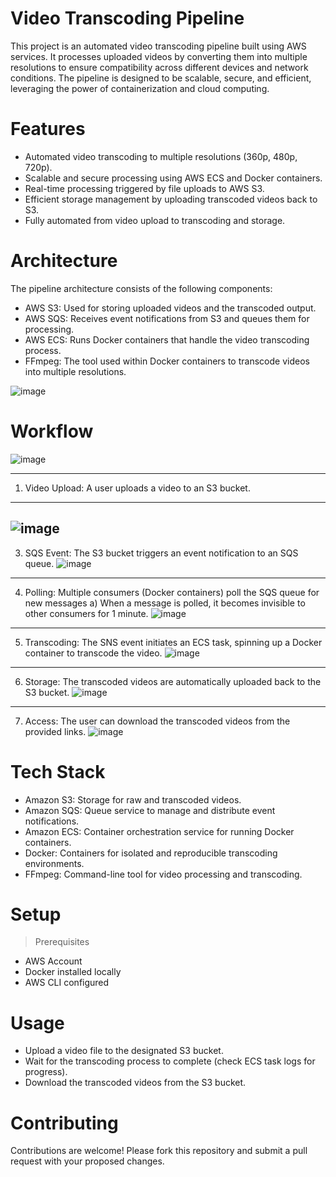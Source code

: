 
# Video Transcoding Pipeline
This project is an automated video transcoding pipeline built using AWS services. It processes uploaded videos by converting them into multiple resolutions to ensure compatibility across different devices and network conditions. The pipeline is designed to be scalable, secure, and efficient, leveraging the power of containerization and cloud computing.

# Features
* Automated video transcoding to multiple resolutions (360p, 480p, 720p).
* Scalable and secure processing using AWS ECS and Docker containers.
* Real-time processing triggered by file uploads to AWS S3.
* Efficient storage management by uploading transcoded videos back to S3.
* Fully automated from video upload to transcoding and storage.

# Architecture
The pipeline architecture consists of the following components:

* AWS S3: Used for storing uploaded videos and the transcoded output.
* AWS SQS: Receives event notifications from S3 and queues them for processing.
* AWS ECS: Runs Docker containers that handle the video transcoding process.
* FFmpeg: The tool used within Docker containers to transcode videos into multiple resolutions.

![image](https://github.com/user-attachments/assets/65c2ae74-b140-413c-b15b-660935b80865)



# Workflow
![image](https://github.com/user-attachments/assets/a5b89587-49a4-4926-b4f7-ac65d5336c98)

---

1. Video Upload: A user uploads a video to an S3 bucket.
---
   ![image](https://github.com/user-attachments/assets/2e4a239f-9bb3-4c11-8959-39e042aec1e7)
---
3. SQS Event: The S3 bucket triggers an event notification to an SQS queue.
   ![image](https://github.com/user-attachments/assets/f621ffa7-63f3-47ae-852a-772b02f0d475)
---       
4. Polling: Multiple consumers (Docker containers) poll the SQS queue for new messages
    a) When a message is polled, it becomes invisible to other consumers for 1 minute.
        ![image](https://github.com/user-attachments/assets/aad0bea9-da24-4e4f-9a09-cc582a7eef77)
---    
5. Transcoding: The SNS event initiates an ECS task, spinning up a Docker container to transcode the video.
   ![image](https://github.com/user-attachments/assets/beea05be-5ac8-4610-a40c-3c1ad2abbf92)
---        
6. Storage: The transcoded videos are automatically uploaded back to the S3 bucket.
   ![image](https://github.com/user-attachments/assets/6f23367e-9ac7-4b5e-a1e0-c3cce40cec15)
---
7. Access: The user can download the transcoded videos from the provided links.
   ![image](https://github.com/user-attachments/assets/05f165ab-d6ad-4c85-a9e1-96ebd57b6c3d)

# Tech Stack
* Amazon S3: Storage for raw and transcoded videos.
* Amazon SQS: Queue service to manage and distribute event notifications.
* Amazon ECS: Container orchestration service for running Docker containers.
* Docker: Containers for isolated and reproducible transcoding environments.
* FFmpeg: Command-line tool for video processing and transcoding.

# Setup
> Prerequisites
* AWS Account
* Docker installed locally
* AWS CLI configured


# Usage
* Upload a video file to the designated S3 bucket.
* Wait for the transcoding process to complete (check ECS task logs for progress).
* Download the transcoded videos from the S3 bucket.

# Contributing
Contributions are welcome! Please fork this repository and submit a pull request with your proposed changes.
